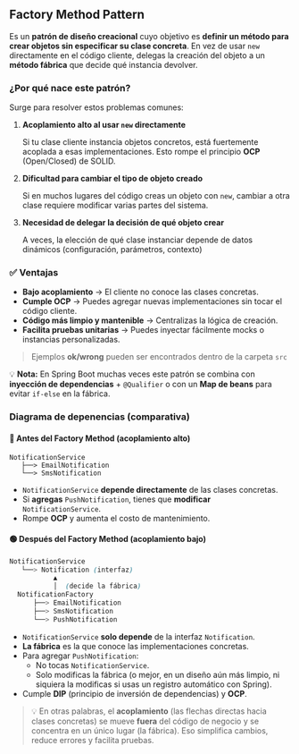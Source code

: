 ## Factory Method Pattern

Es un **patrón de diseño creacional** cuyo objetivo es **definir un método para crear objetos sin especificar su clase concreta**.
En vez de usar `new` directamente en el código cliente, delegas la creación del objeto a un **método fábrica** que decide qué instancia devolver.

### ¿Por qué nace este patrón?
Surge para resolver estos problemas comunes:
1. **Acoplamiento alto al usar `new` directamente**

   Si tu clase cliente instancia objetos concretos, está fuertemente acoplada a esas implementaciones. Esto rompe el principio **OCP** (Open/Closed) de SOLID.

2. **Dificultad para cambiar el tipo de objeto creado**

   Si en muchos lugares del código creas un objeto con `new`, cambiar a otra clase requiere modificar varias partes del sistema.

3. **Necesidad de delegar la decisión de qué objeto crear**

   A veces, la elección de qué clase instanciar depende de datos dinámicos (configuración, parámetros, contexto)

### ✅ Ventajas
- **Bajo acoplamiento** → El cliente no conoce las clases concretas.
- **Cumple OCP** → Puedes agregar nuevas implementaciones sin tocar el código cliente.
- **Código más limpio y mantenible** → Centralizas la lógica de creación.
- **Facilita pruebas unitarias** → Puedes inyectar fácilmente mocks o instancias personalizadas.

> Ejemplos **ok/wrong** pueden ser encontrados dentro de la carpeta `src`

💡 **Nota:** En Spring Boot muchas veces este patrón se combina con **inyección de dependencias** + 
`@Qualifier` o con un **Map de beans** para evitar `if-else` en la fábrica.

### Diagrama de depenencias (comparativa)

#### 🔴 Antes del Factory Method (acoplamiento alto)
```ngix
NotificationService
   ├──> EmailNotification
   └──> SmsNotification
```
- `NotificationService` **depende directamente** de las clases concretas.
- Si **agregas** `PushNotification`, tienes que **modificar** `NotificationService`.
- Rompe **OCP** y aumenta el costo de mantenimiento.

#### 🟢  Después del Factory Method (acoplamiento bajo)
```scss
NotificationService
   └──> Notification (interfaz)
           ▲
           │  (decide la fábrica)
  NotificationFactory
      ├──> EmailNotification
      ├──> SmsNotification
      └──> PushNotification
```
- `NotificationService` **solo depende** de la interfaz `Notification`.
- **La fábrica** es la que conoce las implementaciones concretas.
- Para agregar `PushNotification`:
  - No tocas `NotificationService`.
  - Solo modificas la fábrica (o mejor, en un diseño aún más limpio, ni siquiera la modificas si usas un registro automático con Spring).
- Cumple **DIP** (principio de inversión de dependencias) y **OCP**.

>💡 En otras palabras, el **acoplamiento** (las flechas directas hacia clases concretas) se mueve **fuera** del código de negocio y se concentra en un único lugar (la fábrica).
Eso simplifica cambios, reduce errores y facilita pruebas.